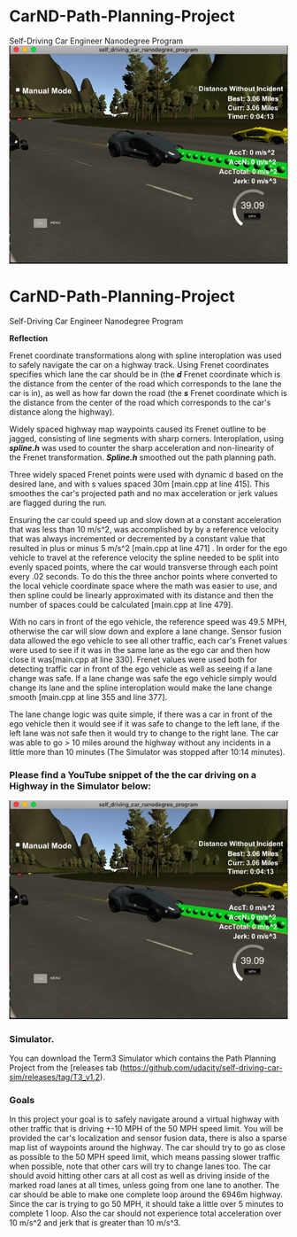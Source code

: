 # CarND-Path-Planning-Project
Self-Driving Car Engineer Nanodegree Program
![Path Planning: Highway Driving](./PathPlanning.png)

# CarND-Path-Planning-Project
Self-Driving Car Engineer Nanodegree Program

**Reflection**

Frenet coordinate transformations along with spline interoplation was used to safely navigate the car on a highway track. Using Frenet coordinates specifies which lane the car should be in (the ***d*** Frenet coordinate which is the distance from the center of the road which corresponds to the lane the car is in), as well as how far down the road (the ***s*** Frenet coordinate which is the distance from the center of the road which corresponds to the car's distance along the highway).

Widely spaced highway map waypoints caused its Frenet outline to be jagged, consisting of line segments with sharp corners. Interoplation, using ***spline.h*** was used to counter the sharp acceleration and non-linearity of the Frenet transformation. ***Spline.h*** smoothed out the path planning path.

Three widely spaced Frenet points were used with dynamic d based on the desired lane, and with s values spaced 30m [main.cpp at line 415]. This smoothes the car's projected path and no max acceleration or jerk values are flagged during the run. 

Ensuring the car could speed up and slow down at a constant acceleration that was less than 10 m/s^2, was accomplished by by a reference velocity that was always incremented or decremented by a constant value that resulted in plus or minus 5 m/s^2 [main.cpp at line 471] . In order for the ego vehicle to travel at the reference velocity the spline needed to be split into evenly spaced points, where the car would transverse through each point every .02 seconds. To do this the three anchor points where converted to the local vehicle coordinate space where the math was easier to use, and then spline could be linearly approximated with its distance and then the number of spaces could be calculated [main.cpp at line 479].

With no cars in front of the ego vehicle, the reference speed was 49.5 MPH, otherwise the car will slow down and explore a lane change. Sensor fusion data allowed the ego vehicle to see all other traffic, each car's Frenet values were used to see if it was in the same lane as the ego car and then how close it was[main.cpp at line 330]. Frenet values were used both for detecting traffic car in front of the ego vehicle as well as seeing if a lane change was safe. If a lane change was safe the ego vehicle simply would change its lane and the spline interoplation would make the lane change smooth [main.cpp at line 355 and line 377].

The lane change logic was quite simple, if there was a car in front of the ego vehicle then it would see if it was safe to change to the left lane, if the left lane was not safe then it would try to change to the right lane. The car was able to go > 10 miles around the highway without any incidents in a little more than 10 minutes (The Simulator was stopped after 10:14 minutes).

### Please find a YouTube snippet of the the car driving on a Highway in the Simulator below:

[![Path Planning: Highway Driving Video](https://github.com/johangenis/CarND-Path-Planning-Project/blob/master/PathPlanning.png)](https://youtu.be/5_LmYiq4SGw)
   
### Simulator.
You can download the Term3 Simulator which contains the Path Planning Project from the [releases tab (https://github.com/udacity/self-driving-car-sim/releases/tag/T3_v1.2).

### Goals
In this project your goal is to safely navigate around a virtual highway with other traffic that is driving +-10 MPH of the 50 MPH speed limit. You will be provided the car's localization and sensor fusion data, there is also a sparse map list of waypoints around the highway. The car should try to go as close as possible to the 50 MPH speed limit, which means passing slower traffic when possible, note that other cars will try to change lanes too. The car should avoid hitting other cars at all cost as well as driving inside of the marked road lanes at all times, unless going from one lane to another. The car should be able to make one complete loop around the 6946m highway. Since the car is trying to go 50 MPH, it should take a little over 5 minutes to complete 1 loop. Also the car should not experience total acceleration over 10 m/s^2 and jerk that is greater than 10 m/s^3.



